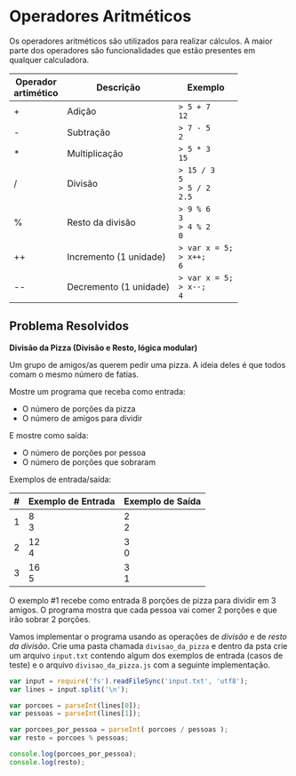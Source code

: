 <script src="../jquery-3.4.1.min.js"></script>
<script src="../jquery_preventDefault.js"></script>  

# Operadores Aritméticos

Os operadores aritméticos são utilizados para realizar cálculos. A maior parte dos operadores são funcionalidades que estão presentes em qualquer calculadora.

| Operador<br>artimético | Descrição | Exemplo | 
| ------------ | ------------------ | -------- |
| + | Adição | `> 5 + 7`<br>`12` |
| - | Subtração | `> 7 - 5`<br>`2` | 
| * | Multiplicação | `> 5 * 3`<br>`15` | 
| / | Divisão | `> 15 / 3`<br>`5`<br>`> 5 / 2`<br>`2.5` | 
| % | Resto da divisão | `> 9 % 6`<br>`3`<br>`> 4 % 2`<br>`0` | 
| ++ | Incremento (1 unidade) | `> var x = 5;`<br>`> x++; `<br>`6` |
| -- | Decremento (1 unidade) | `> var x = 5;`<br>`> x--; `<br>`4` |

## Problema Resolvidos

**Divisão da Pizza (Divisão e Resto, lógica modular)**

Um grupo de amigos/as querem pedir uma pizza. A ideia deles é que todos comam o mesmo número de fatias.

Mostre um programa que receba como entrada:
- O número de porções da pizza
- O número de amigos para dividir

E mostre como saída:
- O número de porções por pessoa
- O número de porções que sobraram

Exemplos de entrada/saída:

| # | Exemplo de Entrada | Exemplo de Saída
| -- | ----- | ----- |
| 1 | 8<br>3 | 2<br>2 |
| 2 | 12<br>4 | 3<br>0 |
| 3 | 16<br>5 | 3<br>1 |

O exemplo #1 recebe como entrada 8 porções de pizza para dividir em 3 amigos. O programa mostra que cada pessoa vai comer 2 porções e que irão sobrar 2 porções.

Vamos implementar o programa usando as operações de *divisão* e de *resto da divisão*. Crie uma pasta chamada `divisao_da_pizza` e dentro da psta crie um arquivo `input.txt` contendo algum dos exemplos de entrada (casos de teste) e o arquivo `divisao_da_pizza.js` com a seguinte implementação.

```javascript
var input = require('fs').readFileSync('input.txt', 'utf8');
var lines = input.split('\n');

var porcoes = parseInt(lines[0]);
var pessoas = parseInt(lines[1]);

var porcoes_por_pessoa = parseInt( porcoes / pessoas );
var resto = porcoes % pessoas;

console.log(porcoes_por_pessoa);
console.log(resto);
```


